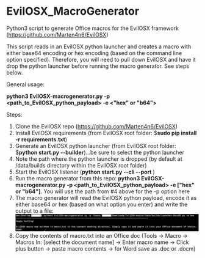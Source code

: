 # EvilOSX_MacroGenerator
Python3 script to generate Office macros for the EvilOSX framework (https://github.com/Marten4n6/EvilOSX)

This script reads in an EvilOSX python launcher and creates a macro with either base64 encoding or hex encoding (based on the command line option specified). Therefore, you will need to pull down EvilOSX and have it drop the python launcher before running the macro generator. See steps below.

General usage:

**python3 EvilOSX-macrogenerator.py -p <path_to_EvilOSX_python_payload> -e <"hex" or "b64">**

Steps:

1. Clone the EvilOSX repo (https://github.com/Marten4n6/EvilOSX)
2. Install EvilOSX requirements (from EvilOSX root folder: $**sudo pip install -r requirements.txt**)
3. Generate an EvilOSX python launcher (from EvilOSX root folder: $**python start.py --builder**)...be sure to select the python launcher
4. Note the path where the python launcher is dropped (by default at /data/builds directory within the EvilOSX root folder)
5. Start the EvilOSX listener (**python start.py --cli --port <port>**)
5. Run the macro generator from this repo: **python3 EvilOSX-macrogenerator.py -p <path_to_EvilOSX_python_payload> -e ["hex" or "b64"]**. You will use the path from #4 above for the -p option here
6. The macro generator will read the EvilOSX python payload, encode it as either base64 or hex (based on what option you enter) and write the output to a file:
![Image](screenshot1.jpg)
7. Copy the contents of macro.txt into an Office doc (Tools -> Macro -> Macros In: [select the document name] -> Enter macro name -> Click plus button -> paste macro contents -> for Word save as .doc or .docm)

